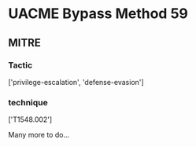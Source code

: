 # UACME Bypass Method 59

## MITRE

### Tactic
['privilege-escalation', 'defense-evasion']

### technique
['T1548.002']

Many more to do...
